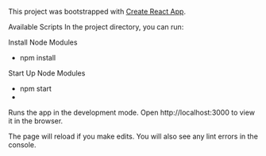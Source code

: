 This project was bootstrapped with [Create React App](https://github.com/facebook/create-react-app).

Available Scripts
In the project directory, you can run:

Install Node Modules

- npm install

Start Up Node Modules

- npm start
- 
Runs the app in the development mode.
Open http://localhost:3000 to view it in the browser.

The page will reload if you make edits.
You will also see any lint errors in the console.
